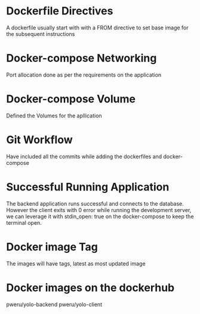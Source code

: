 # Dockerfile Directives
A dockerfile usually start with with a FROM directive to set base image for the subsequent instructions

# Docker-compose Networking
Port allocation done as per the requirements on the application

# Docker-compose Volume
Defined the Volumes for the apllication

# Git Workflow
Have included all the commits while adding the dockerfiles and docker-compose

# Successful Running Application
The backend application runs successful and connects to the database. However the client exits with 0 error while running the development server, we can leverage it with stdin_open: true on the docker-compose to keep the terminal open.

# Docker image Tag
The images will have tags, latest as most updated image

# Docker images on the dockerhub
pweru/yolo-backend
pweru/yolo-client